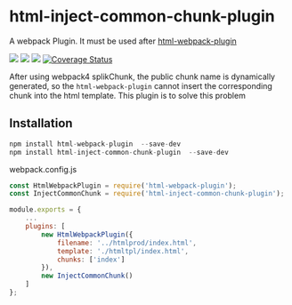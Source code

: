 # html-inject-common-chunk-plugin

A webpack Plugin. It must be used after [html-webpack-plugin](https://github.com/jantimon/html-webpack-plugin)

<p>
    <a href="https://www.npmjs.com/package/html-inject-common-chunk-plugin"><img src="https://img.shields.io/npm/v/html-inject-common-chunk-plugin.svg?style=flat"></a>
    <a href="https://www.npmjs.com/package/html-inject-common-chunk-plugin"><img src="https://img.shields.io/npm/dm/html-inject-common-chunk-plugin.svg?style=flat"></a>
    <a href="https://travis-ci.org/caoren/html-inject-common-chunk-plugin"><img src="https://img.shields.io/travis/caoren/html-inject-common-chunk-plugin/master.svg?style=flat"></a>
    <a href='https://coveralls.io/github/caoren/html-inject-common-chunk-plugin?branch=master'><img src='https://coveralls.io/repos/github/caoren/html-inject-common-chunk-plugin/badge.svg?branch=master' alt='Coverage Status' /></a>
</p>


After using webpack4 splikChunk, the public chunk name is dynamically generated, so the `html-webpack-plugin` cannot insert the corresponding chunk into the html template. This plugin is to solve this problem


## Installation

```javascript
npm install html-webpack-plugin  --save-dev
npm install html-inject-common-chunk-plugin  --save-dev
```

webpack.config.js

```javascript
const HtmlWebpackPlugin = require('html-webpack-plugin');
const InjectCommonChunk = require('html-inject-common-chunk-plugin');

module.exports = {
    ...
    plugins: [
        new HtmlWebpackPlugin({
            filename: '../htmlprod/index.html',
            template: './htmltpl/index.html',
            chunks: ['index']
        }),
        new InjectCommonChunk()
    ]
};
